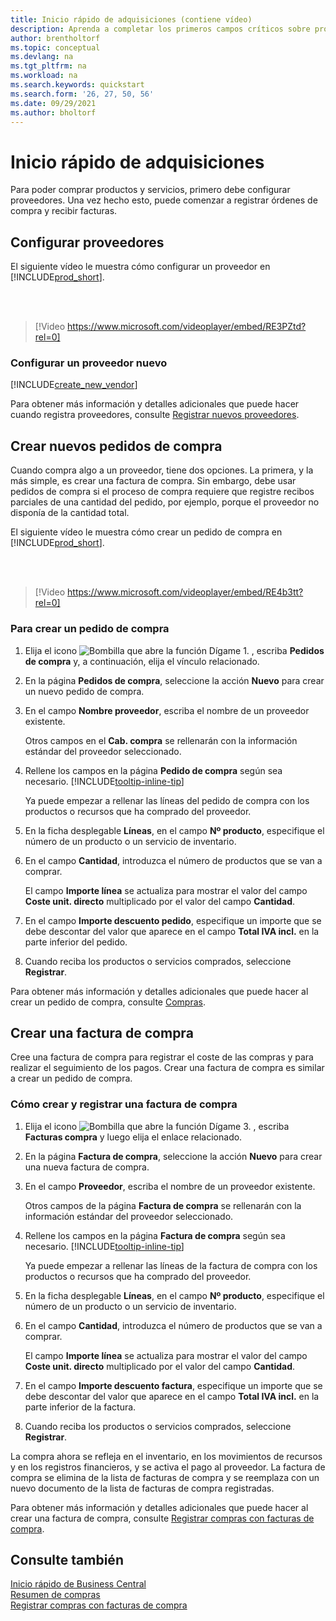 ```yaml
---
title: Inicio rápido de adquisiciones (contiene vídeo)
description: Aprenda a completar los primeros campos críticos sobre proveedores en Business Central para que pueda comenzar a comprar productos y servicios.
author: brentholtorf
ms.topic: conceptual
ms.devlang: na
ms.tgt_pltfrm: na
ms.workload: na
ms.search.keywords: quickstart
ms.search.form: '26, 27, 50, 56'
ms.date: 09/29/2021
ms.author: bholtorf
---
```


# <a name="procurement-quick-start"></a>Inicio rápido de adquisiciones

Para poder comprar productos y servicios, primero debe configurar proveedores. Una vez hecho esto, puede comenzar a registrar órdenes de compra y recibir facturas.  

## <a name="set-up-vendors"></a>Configurar proveedores

El siguiente vídeo le muestra cómo configurar un proveedor en [!INCLUDE[prod_short](includes/prod_short.md)].

<br><br>  

> [!Video https://www.microsoft.com/videoplayer/embed/RE3PZtd?rel=0]

### <a name="set-up-a-new-vendor"></a>Configurar un proveedor nuevo

[!INCLUDE[create_new_vendor](includes/create_new_vendor.md)]

Para obtener más información y detalles adicionales que puede hacer cuando registra proveedores, consulte [Registrar nuevos proveedores](purchasing-how-register-new-vendors.md).  

## <a name="create-new-purchase-orders"></a>Crear nuevos pedidos de compra

Cuando compra algo a un proveedor, tiene dos opciones. La primera, y la más simple, es crear una factura de compra. Sin embargo, debe usar pedidos de compra si el proceso de compra requiere que registre recibos parciales de una cantidad del pedido, por ejemplo, porque el proveedor no disponía de la cantidad total.

El siguiente vídeo le muestra cómo crear un pedido de compra en [!INCLUDE[prod_short](includes/prod_short.md)].

<br><br>

> [!Video https://www.microsoft.com/videoplayer/embed/RE4b3tt?rel=0]

### <a name="to-create-a-purchase-order"></a>Para crear un pedido de compra

1. Elija el icono ![Bombilla que abre la función Dígame 1.](media/ui-search/search_small.png "Dígame qué desea hacer") , escriba **Pedidos de compra** y, a continuación, elija el vínculo relacionado.  

2. En la página **Pedidos de compra**, seleccione la acción **Nuevo** para crear un nuevo pedido de compra.

3. En el campo **Nombre proveedor**, escriba el nombre de un proveedor existente.

    Otros campos en el **Cab. compra** se rellenarán con la información estándar del proveedor seleccionado.  

4. Rellene los campos en la página **Pedido de compra** según sea necesario. [!INCLUDE[tooltip-inline-tip](includes/tooltip-inline-tip_md.md)]

    Ya puede empezar a rellenar las líneas del pedido de compra con los productos o recursos que ha comprado del proveedor.

5. En la ficha desplegable **Líneas**, en el campo **Nº producto**, especifique el número de un producto o un servicio de inventario.

6. En el campo **Cantidad**, introduzca el número de productos que se van a comprar.

    El campo **Importe línea** se actualiza para mostrar el valor del campo **Coste unit. directo** multiplicado por el valor del campo **Cantidad**.

7. En el campo **Importe descuento pedido**, especifique un importe que se debe descontar del valor que aparece en el campo **Total IVA incl.** en la parte inferior del pedido.

8. Cuando reciba los productos o servicios comprados, seleccione **Registrar**.

Para obtener más información y detalles adicionales que puede hacer al crear un pedido de compra, consulte [Compras](purchasing-manage-purchasing.md).  

## <a name="create-a-purchase-invoice"></a>Crear una factura de compra

Cree una factura de compra para registrar el coste de las compras y para realizar el seguimiento de los pagos. Crear una factura de compra es similar a crear un pedido de compra.

### <a name="how-to-create-and-post-a-purchase-invoice"></a>Cómo crear y registrar una factura de compra

1. Elija el icono ![Bombilla que abre la función Dígame 3.](media/ui-search/search_small.png "Dígame qué desea hacer") , escriba **Facturas compra** y luego elija el enlace relacionado.  
2. En la página **Factura de compra**, seleccione la acción **Nuevo** para crear una nueva factura de compra.
3. En el campo **Proveedor**, escriba el nombre de un proveedor existente.

    Otros campos de la página **Factura de compra** se rellenarán con la información estándar del proveedor seleccionado.

4. Rellene los campos en la página **Factura de compra** según sea necesario. [!INCLUDE[tooltip-inline-tip](includes/tooltip-inline-tip_md.md)]

    Ya puede empezar a rellenar las líneas de la factura de compra con los productos o recursos que ha comprado del proveedor.

5. En la ficha desplegable **Líneas**, en el campo **Nº producto**, especifique el número de un producto o un servicio de inventario.
6. En el campo **Cantidad**, introduzca el número de productos que se van a comprar.

    El campo **Importe línea** se actualiza para mostrar el valor del campo **Coste unit. directo** multiplicado por el valor del campo **Cantidad**.

7. En el campo **Importe descuento factura**, especifique un importe que se debe descontar del valor que aparece en el campo **Total IVA incl.** en la parte inferior de la factura.

8. Cuando reciba los productos o servicios comprados, seleccione **Registrar**.

La compra ahora se refleja en el inventario, en los movimientos de recursos y en los registros financieros, y se activa el pago al proveedor. La factura de compra se elimina de la lista de facturas de compra y se reemplaza con un nuevo documento de la lista de facturas de compra registradas.  

Para obtener más información y detalles adicionales que puede hacer al crear una factura de compra, consulte [Registrar compras con facturas de compra](purchasing-how-record-purchases.md).

## <a name="see-also"></a>Consulte también

[Inicio rápido de Business Central](quick-start-business-central.md)  
[Resumen de compras](Purchasing-manage-purchasing.md)  
[Registrar compras con facturas de compra](purchasing-how-record-purchases.md)  
